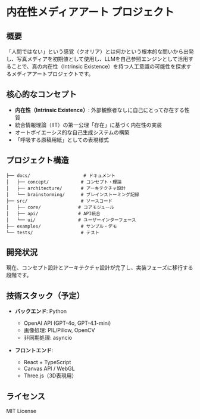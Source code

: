 # 内在性メディアアート プロジェクト

## 概要

「人間ではない」という感覚（クオリア）とは何かという根本的な問いから出発し、写真メディアを初期値として使用し、LLMを自己参照エンジンとして活用することで、真の内在性（Intrinsic Existence）を持つ人工意識の可能性を探求するメディアアートプロジェクトです。

## 核心的なコンセプト

- **内在性（Intrinsic Existence）**: 外部観察者なしに自己にとって存在する性質
- 統合情報理論（IIT）の第一公理「存在」に基づく内在性の実装
- オートポイエーシス的な自己生成システムの構築
- 「呼吸する原稿用紙」としての表現様式

## プロジェクト構造

```
├── docs/                    # ドキュメント
│   ├── concept/            # コンセプト・理論
│   ├── architecture/       # アーキテクチャ設計
│   └── brainstorming/      # ブレインストーミング記録
├── src/                    # ソースコード
│   ├── core/              # コアモジュール
│   ├── api/               # API統合
│   └── ui/                # ユーザーインターフェース
├── examples/               # サンプル・デモ
└── tests/                  # テスト
```

## 開発状況

現在、コンセプト設計とアーキテクチャ設計が完了し、実装フェーズに移行する段階です。

## 技術スタック（予定）

- **バックエンド**: Python
  - OpenAI API (GPT-4o, GPT-4.1-mini)
  - 画像処理: PIL/Pillow, OpenCV
  - 非同期処理: asyncio
  
- **フロントエンド**: 
  - React + TypeScript
  - Canvas API / WebGL
  - Three.js（3D表現用）

## ライセンス

MIT License